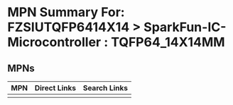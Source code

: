 



# MPN Summary For: FZSIUTQFP6414X14 > SparkFun-IC-Microcontroller : TQFP64_14X14MM

## MPNs
  

|MPN|Direct Links|Search Links|
| :--- | :--- | :--- |
||||
